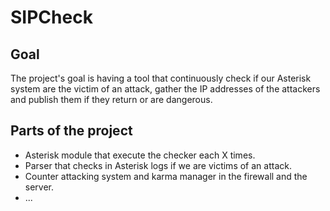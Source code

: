 <h1>SIPCheck</h1>

<h2>Goal</h2>
The project's goal is having a tool that continuously check if our Asterisk system are the victim of an attack, 
gather the IP addresses of the attackers and publish them if they return or are dangerous.

<h2>Parts of the project</h2>
<ul>
    <li>Asterisk module that execute the checker each X times.</li>
    <li>Parser that checks in Asterisk logs if we are victims of an attack.</li>
    <li>Counter attacking system and karma manager in the firewall and the server.</li>
    <li>...</li>
</ul>


